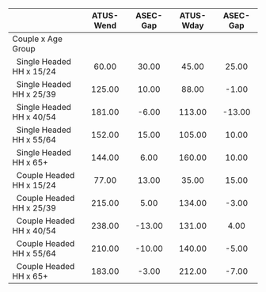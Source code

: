 
|                      |    ATUS-Wend |     ASEC-Gap |    ATUS-Wday |     ASEC-Gap |
| -------------------- | :----------: | :----------: | :----------: | :----------: |
| Couple x Age Group   |              |              |              |              |
| &nbsp;&nbsp;Single Headed HH x 15/24 |        60.00 |        30.00 |        45.00 |        25.00 |
| &nbsp;&nbsp;Single Headed HH x 25/39 |       125.00 |        10.00 |        88.00 |        -1.00 |
| &nbsp;&nbsp;Single Headed HH x 40/54 |       181.00 |        -6.00 |       113.00 |       -13.00 |
| &nbsp;&nbsp;Single Headed HH x 55/64 |       152.00 |        15.00 |       105.00 |        10.00 |
| &nbsp;&nbsp;Single Headed HH x 65+ |       144.00 |         6.00 |       160.00 |        10.00 |
| &nbsp;&nbsp;Couple Headed HH x 15/24 |        77.00 |        13.00 |        35.00 |        15.00 |
| &nbsp;&nbsp;Couple Headed HH x 25/39 |       215.00 |         5.00 |       134.00 |        -3.00 |
| &nbsp;&nbsp;Couple Headed HH x 40/54 |       238.00 |       -13.00 |       131.00 |         4.00 |
| &nbsp;&nbsp;Couple Headed HH x 55/64 |       210.00 |       -10.00 |       140.00 |        -5.00 |
| &nbsp;&nbsp;Couple Headed HH x 65+ |       183.00 |        -3.00 |       212.00 |        -7.00 |

